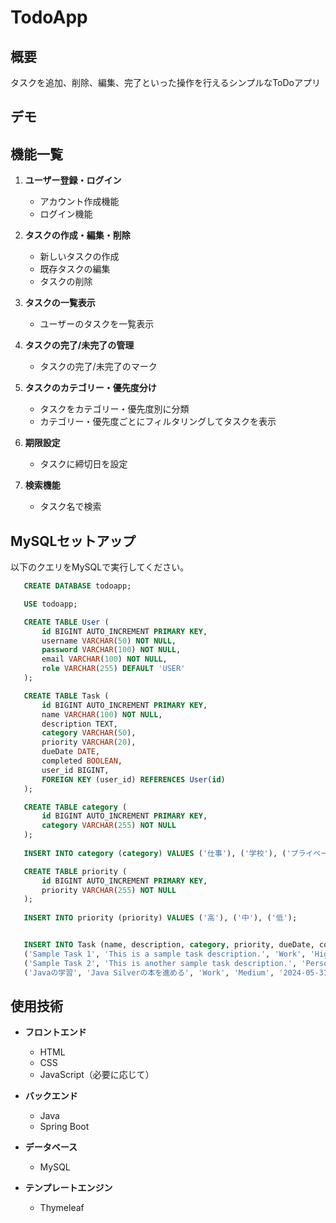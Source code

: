 # TodoApp

## 概要
タスクを追加、削除、編集、完了といった操作を行えるシンプルなToDoアプリ

## デモ


## 機能一覧
1. **ユーザー登録・ログイン**
   - アカウント作成機能
   - ログイン機能

2. **タスクの作成・編集・削除**
   - 新しいタスクの作成
   - 既存タスクの編集
   - タスクの削除

3. **タスクの一覧表示**
   - ユーザーのタスクを一覧表示

4. **タスクの完了/未完了の管理**
   - タスクの完了/未完了のマーク

5. **タスクのカテゴリー・優先度分け**
   - タスクをカテゴリー・優先度別に分類
   - カテゴリー・優先度ごとにフィルタリングしてタスクを表示

6. **期限設定**
   - タスクに締切日を設定

7. **検索機能**
   - タスク名で検索

## MySQLセットアップ
以下のクエリをMySQLで実行してください。
 ```sql
    CREATE DATABASE todoapp;

    USE todoapp;

    CREATE TABLE User (
        id BIGINT AUTO_INCREMENT PRIMARY KEY,
        username VARCHAR(50) NOT NULL,
        password VARCHAR(100) NOT NULL,
        email VARCHAR(100) NOT NULL,
        role VARCHAR(255) DEFAULT 'USER'
    );

    CREATE TABLE Task (
        id BIGINT AUTO_INCREMENT PRIMARY KEY,
        name VARCHAR(100) NOT NULL,
        description TEXT,
        category VARCHAR(50),
        priority VARCHAR(20),
        dueDate DATE,
        completed BOOLEAN,
        user_id BIGINT,
        FOREIGN KEY (user_id) REFERENCES User(id)
    );

    CREATE TABLE category (
        id BIGINT AUTO_INCREMENT PRIMARY KEY,
        category VARCHAR(255) NOT NULL
    );
    
    INSERT INTO category (category) VALUES ('仕事'), ('学校'), ('プライベート');

    CREATE TABLE priority (
        id BIGINT AUTO_INCREMENT PRIMARY KEY,
        priority VARCHAR(255) NOT NULL
    );
    
    INSERT INTO priority (priority) VALUES ('高'), ('中'), ('低');


    INSERT INTO Task (name, description, category, priority, dueDate, completed, user_id) VALUES 
    ('Sample Task 1', 'This is a sample task description.', 'Work', 'High', '2024-12-31', false, 1),
    ('Sample Task 2', 'This is another sample task description.', 'Personal', 'Medium', '2024-11-30', true, 1),
    ('Javaの学習', 'Java Silverの本を進める', 'Work', 'Medium', '2024-05-31', false, 1);
```


## 使用技術
- **フロントエンド**
  - HTML
  - CSS
  - JavaScript（必要に応じて）

- **バックエンド**
  - Java
  - Spring Boot

- **データベース**
  - MySQL

- **テンプレートエンジン**
  - Thymeleaf

